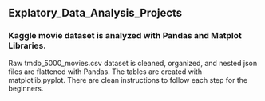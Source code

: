 ## Explatory_Data_Analysis_Projects

### Kaggle movie dataset is analyzed with Pandas and Matplot Libraries. 
Raw tmdb_5000_movies.csv dataset is cleaned, organized, and nested json files are flattened with Pandas. The tables are created with matplotlib.pyplot. There are clean instructions to follow each step for the beginners. 
